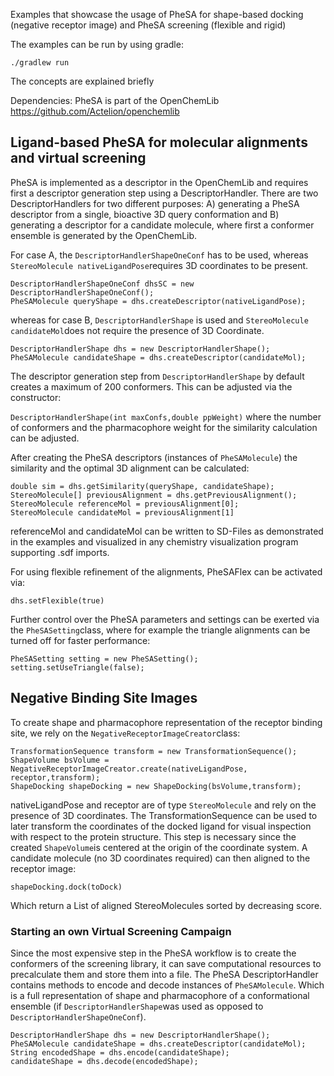 Examples that showcase the usage of PheSA for shape-based docking (negative receptor image) and PheSA screening (flexible and rigid)

The examples can be run by using gradle:

```
./gradlew run
```

The concepts are explained briefly 

Dependencies: PheSA is part of the OpenChemLib  https://github.com/Actelion/openchemlib

## Ligand-based PheSA for molecular alignments and virtual screening

PheSA is implemented as a descriptor in the OpenChemLib and requires first a descriptor generation step using a DescriptorHandler. 
There are two DescriptorHandlers for two different purposes: A) generating a PheSA descriptor from a single, bioactive 3D query conformation
and B) generating a descriptor for a candidate molecule, where first a conformer ensemble is generated by the OpenChemLib. 

For case A, the ```DescriptorHandlerShapeOneConf``` has to be used, whereas ```StereoMolecule nativeLigandPose```requires 3D coordinates to be present. 

```
DescriptorHandlerShapeOneConf dhsSC = new DescriptorHandlerShapeOneConf();
PheSAMolecule queryShape = dhs.createDescriptor(nativeLigandPose);
```

whereas for case B, ```DescriptorHandlerShape``` is used and ```StereoMolecule candidateMol```does not require the presence of 3D Coordinate.

```
DescriptorHandlerShape dhs = new DescriptorHandlerShape();
PheSAMolecule candidateShape = dhs.createDescriptor(candidateMol);
```

The descriptor generation step from ```DescriptorHandlerShape``` by default creates a maximum of 200 conformers. This can be adjusted via the constructor: 

```DescriptorHandlerShape(int maxConfs,double ppWeight)``` where the number of conformers and the pharmacophore weight for the similarity calculation can be adjusted. 

After creating the PheSA descriptors (instances of ```PheSAMolecule```) the similarity and the optimal 3D alignment can be calculated:
```
double sim = dhs.getSimilarity(queryShape, candidateShape);
StereoMolecule[] previousAlignment = dhs.getPreviousAlignment();
StereoMolecule referenceMol = previousAlignment[0];
StereoMolecule candidateMol = previousAlignment[1]
```
referenceMol and candidateMol can be written to SD-Files as demonstrated in the examples and visualized in any chemistry visualization program supporting .sdf imports. 

For using flexible refinement of the alignments, PheSAFlex can be activated via: 

```
dhs.setFlexible(true)
```

Further control over the PheSA parameters and settings can be exerted via the ```PheSASetting```class, where for example the triangle alignments can be turned off
for faster performance:

```
PheSASetting setting = new PheSASetting();
setting.setUseTriangle(false);
```

## Negative Binding Site Images

To create shape and pharmacophore representation of the receptor binding site, we rely on the ```NegativeReceptorImageCreator```class: 

```
TransformationSequence transform = new TransformationSequence();
ShapeVolume bsVolume = NegativeReceptorImageCreator.create(nativeLigandPose, receptor,transform);
ShapeDocking shapeDocking = new ShapeDocking(bsVolume,transform);
```

nativeLigandPose and receptor are of type ```StereoMolecule``` and rely on the presence of 3D coordinates. The TransformationSequence can be used to later transform the coordinates
of the docked ligand for visual inspection with respect to the protein structure. This step is necessary since the created ```ShapeVolume```is centered at the origin of the coordinate
system. 
A candidate molecule (no 3D coordinates required) can then aligned to the receptor image: 

```
shapeDocking.dock(toDock)
```

Which return a List of aligned StereoMolecules sorted by decreasing score. 

### Starting an own Virtual Screening Campaign

Since the most expensive step in the PheSA workflow is to create the conformers of the screening library, it can save computational resources to precalculate them
and store them into a file. The PheSA DescriptorHandler contains methods to encode and decode instances of ```PheSAMolecule```. Which is a full representation of shape and
pharmacophore of a conformational ensemble (if ```DescriptorHandlerShape```was used as opposed to ```DescriptorHandlerShapeOneConf```).

```
DescriptorHandlerShape dhs = new DescriptorHandlerShape();
PheSAMolecule candidateShape = dhs.createDescriptor(candidateMol);
String encodedShape = dhs.encode(candidateShape);
candidateShape = dhs.decode(encodedShape);
```
